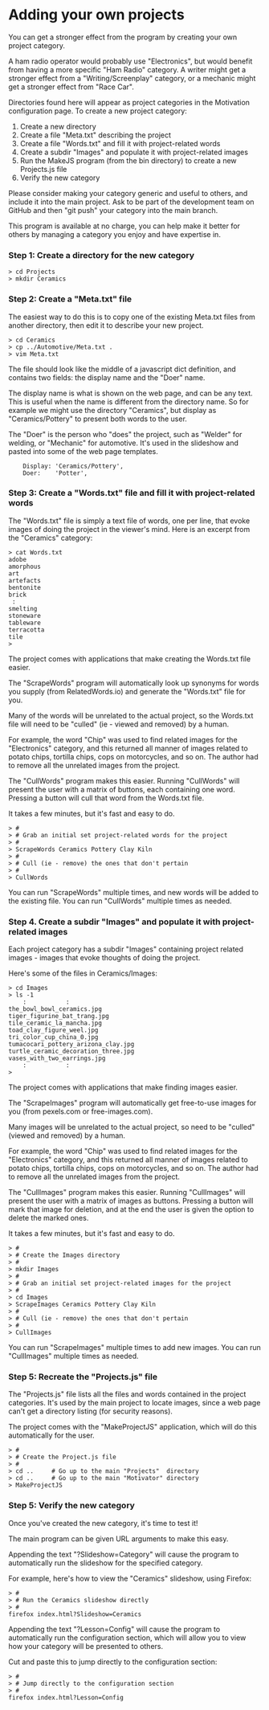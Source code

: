 # Adding your own projects

You can get a stronger effect from the program by creating your own project
category.

A ham radio operator would probably use "Electronics",
but would benefit from having a more specific "Ham Radio" category.
A writer might get a stronger effect from a "Writing/Screenplay"
category, or a mechanic might get a stronger effect from "Race Car".

Directories found here will appear as project categories in the Motivation
configuration page. To create a new project category:

1. Create a new directory
2. Create a file "Meta.txt" describing the project
3. Create a file "Words.txt" and fill it with project-related words
4. Create a subdir "Images" and populate it with project-related images
5. Run the MakeJS program (from the bin directory) to create a new Projects.js file
6. Verify the new category

Please consider making your category generic and useful to others,
and include it into the main project. Ask to be part of the development
team on GitHub and then "git push" your category into the main branch.

This program is available at no charge, you can help make it
better for others by managing a category you enjoy and have expertise in.

### Step 1: Create a directory for the new category

```
> cd Projects
> mkdir Ceramics
```

### Step 2: Create a "Meta.txt" file

The easiest way to do this is to copy one of the existing Meta.txt files from
another directory, then edit it to describe your new project.


```
> cd Ceramics
> cp ../Automotive/Meta.txt .
> vim Meta.txt
```

The file should look like the middle of a javascript dict definition, and contains
two fields: the display name and the "Doer" name.

The display name is what is shown on the web page, and can be any text. This is useful
when the name is different from the directory name. So for example we might use the
directory "Ceramics", but display as "Ceramics/Pottery" to present both words to the user.

The "Doer" is the person who "does" the project, such as "Welder" for welding, or "Mechanic"
for automotive. It's used in the slideshow and pasted into some of the web page templates.

```
    Display: 'Ceramics/Pottery',
    Doer:    'Potter',
```

### Step 3: Create a "Words.txt" file and fill it with project-related words

The "Words.txt" file is simply a text file of words, one per line, that evoke images
of doing the project in the viewer's mind. Here is an excerpt from the "Ceramics"
category:

```
> cat Words.txt
adobe
amorphous
art
artefacts
bentonite
brick
 :
smelting
stoneware
tableware
terracotta
tile
>
```

The project comes with applications that make creating the Words.txt file easier.

The "ScrapeWords" program will automatically look up synonyms for words you supply
(from RelatedWords.io) and generate the "Words.txt" file for you.

Many of the words will be unrelated to the actual project, so the Words.txt file
will need to be "culled" (ie - viewed and removed) by a human.

For example, the word "Chip" was used to find related images for the "Electronics"
category, and this returned all manner of images related to potato chips, tortilla
chips, cops on motorcycles, and so on. The author had to remove all the unrelated
images from the project.

The "CullWords" program makes this easier. Running "CullWords" will present the user
with a matrix of buttons, each containing one word. Pressing a button will cull that
word from the Words.txt file.

It takes a few minutes, but it's fast and easy to do.

```
> #
> # Grab an initial set project-related words for the project
> #
> ScrapeWords Ceramics Pottery Clay Kiln
> #
> # Cull (ie - remove) the ones that don't pertain
> #
> CullWords

```

You can run "ScrapeWords" multiple times, and new words will be added to the existing
file. You can run "CullWords" multiple times as needed.

### Step 4. Create a subdir "Images" and populate it with project-related images

Each project category has a subdir "Images" containing project related images -
images that evoke thoughts of doing the project.

Here's some of the files in Ceramics/Images:

```
> cd Images
> ls -1
    :           :
the_bowl_bowl_ceramics.jpg
tiger_figurine_bat_trang.jpg
tile_ceramic_la_mancha.jpg
toad_clay_figure_weel.jpg
tri_color_cup_china_0.jpg
tumacocari_pottery_arizona_clay.jpg
turtle_ceramic_decoration_three.jpg
vases_with_two_earrings.jpg
    :           :
>
```

The project comes with applications that make finding images easier.

The "ScrapeImages" program will automatically get free-to-use images for you
(from pexels.com or free-images.com).

Many images will be unrelated to the actual project, so need to be "culled" 
(viewed and removed) by a human.

For example, the word "Chip" was used to find related images for the "Electronics"
category, and this returned all manner of images related to potato chips, tortilla
chips, cops on motorcycles, and so on. The author had to remove all the unrelated
images from the project.

The "CullImages" program makes this easier. Running "CullImages" will present the user
with a matrix of images as buttons. Pressing a button will mark that
image for deletion, and at the end the user is given the option to delete the
marked ones.

It takes a few minutes, but it's fast and easy to do.

```
> #
> # Create the Images directory
> #
> mkdir Images
> #
> # Grab an initial set project-related images for the project
> #
> cd Images
> ScrapeImages Ceramics Pottery Clay Kiln
> #
> # Cull (ie - remove) the ones that don't pertain
> #
> CullImages

```

You can run "ScrapeImages" multiple times to add new images.
You can run "CullImages" multiple times as needed.


### Step 5: Recreate the "Projects.js" file

The "Projects.js" file lists all the files and words contained in the project
categories. It's used by the main project to locate images, since a web page
can't get a directory listing (for security reasons).

The project comes with the "MakeProjectJS" application, which will do this
automatically for the user.

```
> #
> # Create the Project.js file
> #
> cd ..     # Go up to the main "Projects"  directory
> cd ..     # Go up to the main "Motivator" directory
> MakeProjectJS
```

### Step 5: Verify the new category

Once you've created the new category, it's time to test it!

The main program can be given URL arguments to make this easy.

Appending the text "?Slideshow=Category" will cause the program to automatically
run the slideshow for the specified category.

For example, here's how to view the "Ceramics" slideshow, using Firefox:

```
> #
> # Run the Ceramics slideshow directly
> #
firefox index.html?Slideshow=Ceramics
```

Appending the text "?Lesson=Config" will cause the program to automatically
run the configuration section, which will allow you to view how your category
will be presented to others.

Cut and paste this to jump directly to the configuration section:

```
> #
> # Jump directly to the configuration section
> #
firefox index.html?Lesson=Config
```

